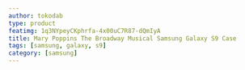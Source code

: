 ```yaml
---
author: tokodab
type: product
featimg: 1q3NYpeyCKphrfa-4x00uC7R87-dQmIyA
title: Mary Poppins The Broadway Musical Samsung Galaxy S9 Case
tags: [samsung, galaxy, s9]
category: [samsung]
---
```

